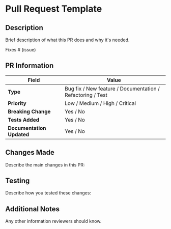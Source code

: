 # Pull Request Template

## Description

Brief description of what this PR does and why it's needed.

Fixes # (issue)

## PR Information

| Field | Value |
|-------|-------|
| **Type** | Bug fix / New feature / Documentation / Refactoring / Test |
| **Priority** | Low / Medium / High / Critical |
| **Breaking Change** | Yes / No |
| **Tests Added** | Yes / No |
| **Documentation Updated** | Yes / No |

## Changes Made

Describe the main changes in this PR:

## Testing

Describe how you tested these changes:

## Additional Notes

Any other information reviewers should know.
